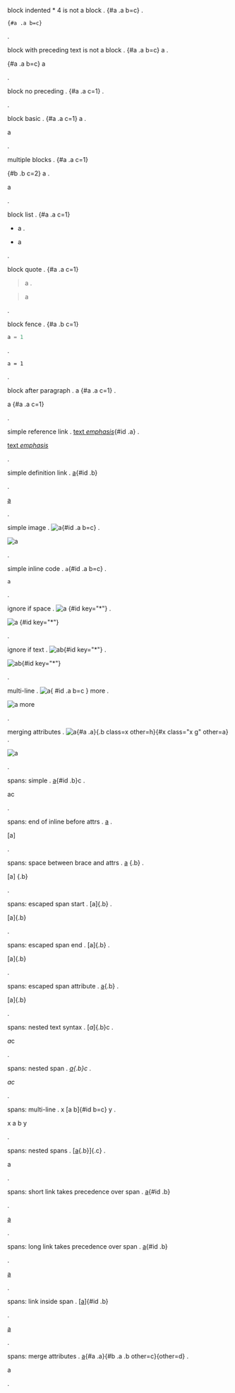 block indented * 4 is not a block
.
    {#a .a b=c}
.
<pre><code>{#a .a b=c}
</code></pre>
.

block with preceding text is not a block
.
{#a .a b=c} a
.
<p>{#a .a b=c} a</p>
.

block no preceding
.
{#a .a c=1}
.

.

block basic
.
{#a .a c=1}
a
.
<p id="a" c="1" class="a">a</p>
.

multiple blocks
.
{#a .a c=1} 

 {#b .b c=2}
a
.
<p id="b" c="2" class="a b">a</p>
.

block list
.
{#a .a c=1}
- a
.
<ul id="a" c="1" class="a">
<li>a</li>
</ul>
.

block quote
.
{#a .a c=1}
> a
.
<blockquote id="a" c="1" class="a">
<p>a</p>
</blockquote>
.

block fence
.
{#a .b c=1}
```python
a = 1
```
.
<pre><code id="a" c="1" class="b language-python">a = 1
</code></pre>
.

block after paragraph
.
a
{#a .a c=1}
.
<p>a
{#a .a c=1}</p>
.


simple reference link
.
[text *emphasis*](a){#id .a}
.
<p><a href="a" id="id" class="a">text <em>emphasis</em></a></p>
.

simple definition link
.
[a][]{#id .b}

[a]: /url
.
<p><a href="/url" id="id" class="b">a</a></p>
.

simple image
.
![a](b){#id .a b=c}
.
<p><img src="b" alt="a" id="id" b="c" class="a"></p>
.

simple inline code
.
`a`{#id .a b=c}
.
<p><code id="id" b="c" class="a">a</code></p>
.

ignore if space
.
![a](b) {#id key="*"}
.
<p><img src="b" alt="a"> {#id key=&quot;*&quot;}</p>
.

ignore if text
.
![a](b)b{#id key="*"}
.
<p><img src="b" alt="a">b{#id key=&quot;*&quot;}</p>
.

multi-line
.
![a](b){
    #id .a
    b=c
    }
more
.
<p><img src="b" alt="a" id="id" b="c" class="a">
more</p>
.

merging attributes
.
![a](b){#a .a}{.b class=x other=h}{#x class="x g" other=a}
.
<p><img src="b" alt="a" id="x" class="a b x x g" other="a"></p>
.

spans: simple
.
[a]{#id .b}c
.
<p><span id="id" class="b">a</span>c</p>
.

spans: end of inline before attrs
.
[a]
.
<p>[a]</p>
.

spans: space between brace and attrs
.
[a] {.b}
.
<p>[a] {.b}</p>
.

spans: escaped span start
.
\[a]{.b}
.
<p>[a]{.b}</p>
.

spans: escaped span end
.
[a\]{.b}
.
<p>[a]{.b}</p>
.

spans: escaped span attribute
.
[a]\{.b}
.
<p>[a]{.b}</p>
.

spans: nested text syntax
.
[*a*]{.b}c
.
<p><span class="b"><em>a</em></span>c</p>
.

spans: nested span
.
*[a]{.b}c*
.
<p><em><span class="b">a</span>c</em></p>
.

spans: multi-line
.
x [a
b]{#id
b=c} y
.
<p>x <span id="id" b="c">a
b</span> y</p>
.

spans: nested spans
.
[[a]{.b}]{.c}
.
<p><span class="c"><span class="b">a</span></span></p>
.

spans: short link takes precedence over span
.
[a]{#id .b}

[a]: /url
.
<p><a href="/url" id="id" class="b">a</a></p>
.

spans: long link takes precedence over span
.
[a][a]{#id .b}

[a]: /url
.
<p><a href="/url" id="id" class="b">a</a></p>
.

spans: link inside span
.
[[a]]{#id .b}

[a]: /url
.
<p><span id="id" class="b"><a href="/url">a</a></span></p>
.

spans: merge attributes
.
[a]{#a .a}{#b .a .b other=c}{other=d}
.
<p><span id="b" class="a b" other="d">a</span></p>
.
